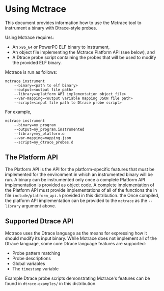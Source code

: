 Using Mctrace
=============

This document provides information how to use the Mctrace tool to
instrument a binary with Dtrace-style probes.

Using Mctrace requires:

* An `x86_64` or PowerPC ELF binary to instrument,
* An object file implementing the Mctrace Platform API (see below), and
* A Dtrace probe script containing the probes that will be used to
  modify the provided ELF binary.

Mctrace is run as follows:

```
mctrace instrument
    --binary=<path to elf binary>
    --output=<output file path>
    --library=<platform API implementation object file>
    --var-mapping=<output variable mapping JSON file path>
    --script=<input file path to Dtrace probe script>
```

For example,

```
mctrace instrument
    --binary=my_program
    --output=my_program.instrumented
    --library=my_platform.o
    --var-mapping=mapping.json
    --script=my_dtrace_probes.d
```

The Platform API
----------------

The Platform API is the API for the platform-specific features that must
be implemented for the environment in which an instrumented binary will
be run. A binary can be instrumented only once a complete Platform API
implementation is provided as object code. A complete implementation of
the Platform API must provide implementations of all of the functions
the in file `include/platform_api.h` provided in this distribution.
the Once compiled, the platform API implementation can be provided to
the `mctrace` as the `--library` argument above.

Supported Dtrace API
--------------------

Mctrace uses the Dtrace language as the means for expressing how it
should modify its input binary. While Mctrace does not implement all of
the Dtrace language, some core Dtrace language features are supported:

* Probe pattern matching
* Probe descriptions
* Global variables
* The `timestamp` variable

Example Dtrace probe scripts demonstrating Mctrace's features can be
found in `dtrace-examples/` in this distribution.
